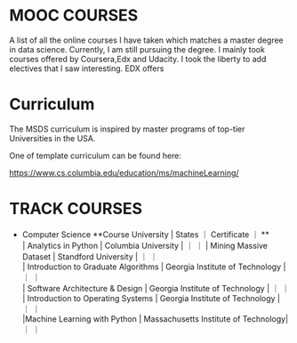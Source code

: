 # MOOC COURSES

A list of all the online courses I have taken which matches a master degree in data science. 
Currently, I am still pursuing the degree. I mainly took courses offered by Coursera,Edx and Udacity. I took the liberty to add electives that I saw interesting. 
EDX offers 

# Curriculum

The MSDS curriculum is inspired by master programs of top-tier Universities in the USA.  

One of template curriculum can be found here:

https://www.cs.columbia.edu/education/ms/machineLearning/





# TRACK COURSES


- Computer Science 
**Course                               University                          | States      ｜ Certificate     ｜   **    
| Analytics in Python                  | Columbia University                  |             ｜                 ｜
| Mining Massive Dataset               | Standford University                 |             ｜                 ｜                      
| Introduction to Graduate Algorithms  | Georgia Institute of Technology      |             ｜                 ｜                      
| Software Architecture & Design       | Georgia Institute of Technology      |             ｜                 ｜                       
| Introduction to Operating Systems    | Georgia Institute of Technology      |             ｜                 ｜                       
|Machine Learning with Python          | Massachusetts Institute of Technology|             ｜                 ｜                        






